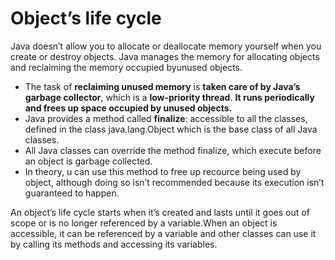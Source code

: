 # Object’s life cycle
Java doesn’t allow you to allocate or deallocate memory yourself when you create or destroy objects. Java manages the memory for allocating objects and reclaiming the memory occupied byunused objects.

- The task of **reclaiming unused memory** is **taken care of by Java’s garbage collector**, which is a **low-priority thread**. **It runs periodically and frees up space occupied by unused objects.** 
- Java provides a method called **finalize**: accessible to all the classes, defined in the class java.lang.Object which is the base class of all Java classes.
- All Java classes can override the method finalize, which execute before an object is garbage collected.
- In theory, u can use this method to free up recource being used by object, although doing so isn’t recommended because its execution isn’t guaranteed to happen.

An object’s life cycle starts when it’s created and lasts until it goes out of scope or is
no longer referenced by a variable.When an object is accessible, it can be referenced by a variable and other classes can use it by calling its methods and accessing its variables.
